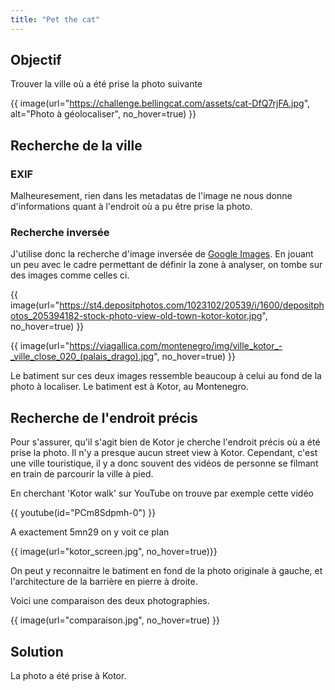 ```yaml
---
title: "Pet the cat"
---
```


## Objectif
Trouver la ville où a été prise la photo suivante 

{{ image(url="https://challenge.bellingcat.com/assets/cat-DfQ7rjFA.jpg", alt="Photo à géolocaliser", no_hover=true) }}

## Recherche de la ville
### EXIF
Malheuresement, rien dans les metadatas de l'image ne nous donne d'informations quant à l'endroit où a pu être prise la photo.

### Recherche inversée
J'utilise donc la recherche d'image inversée de [Google Images](https://images.google.com). En jouant un peu avec le cadre permettant de définir la zone à analyser, on tombe sur des images comme celles ci.

{{ image(url="https://st4.depositphotos.com/1023102/20539/i/1600/depositphotos_205394182-stock-photo-view-old-town-kotor-kotor.jpg", no_hover=true) }}

{{ image(url="https://viagallica.com/montenegro/img/ville_kotor_-_ville_close_020_(palais_drago).jpg", no_hover=true) }}

Le batiment sur ces deux images ressemble beaucoup à celui au fond de la photo à localiser. Le batiment est à Kotor, au Montenegro.

## Recherche de l'endroit précis

Pour s'assurer, qu'il s'agit bien de Kotor je cherche l'endroit précis où a été prise la photo. Il n'y a presque aucun street view à Kotor. Cependant, c'est une ville touristique, il y a donc souvent des vidéos de personne se filmant en train de parcourir la ville à pied.

En cherchant 'Kotor walk' sur YouTube on trouve par exemple cette vidéo

{{ youtube(id="PCm8Sdpmh-0") }}

A exactement 5mn29 on y voit ce plan

{{ image(url="kotor_screen.jpg", no_hover=true)}}

On peut y reconnaitre le batiment en fond de la photo originale à gauche, et l'architecture de la barrière en pierre à droite.

Voici une comparaison des deux photographies.

{{ image(url="comparaison.jpg", no_hover=true) }}

## Solution
La photo a été prise à Kotor.